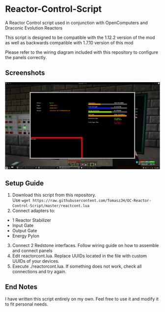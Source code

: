 # Reactor-Control-Script
A Reactor Control script used in conjunction with OpenComputers and Draconic Evolution Reactors

This script is designed to be compatible with the 1.12.2 version of the mod as well as backwards compatible with 1.7.10 version of this mod

Please refer to the wiring diagram included with this repository to configure the panels correctly.

## Screenshots
![Alt-Text](screenshots/screenshot001.png?raw=true)

## Setup Guide
1) Download this script from this repository.\
Use `wget https://raw.githubusercontent.com/TomaszJH/OC-Reactor-Control-Script/master/reactcont.lua`
2) Connect adapters to:
  - 1 Reactor Stabilizer
  - Input Gate
  - Output Gate
  - Energy Pylon
3) Connect 2 Redstone interfaces. Follow wiring guide on how to assemble and connect panels
4) Edit reactorcont.lua. Replace UUIDs located in the file with custom UUIDs of your devices.
5) Execute ./reactorcont.lua. If something does not work, check all connections and try again.

 ## End Notes
 I have written this script entirely on my own. Feel free to use it and modify it to fit personal needs. 
